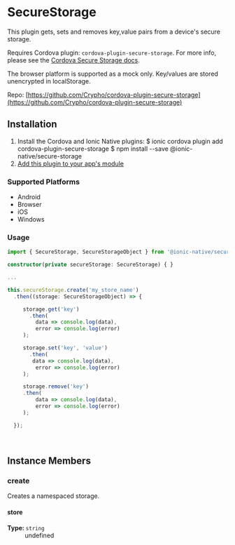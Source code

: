 # SecureStorage 


This plugin gets, sets and removes key,value pairs from a device's secure storage.

Requires Cordova plugin: `cordova-plugin-secure-storage`. For more info, please see the [Cordova Secure Storage docs](https://github.com/Crypho/cordova-plugin-secure-storage).

The browser platform is supported as a mock only. Key/values are stored unencrypted in localStorage.


Repo: [https://github.com/Crypho/cordova-plugin-secure-storage](https://github.com/Crypho/cordova-plugin-secure-storage)



## Installation 

<ol>
<li>Install the Cordova and Ionic Native plugins:
<code-block language="shell">$ ionic cordova plugin add cordova-plugin-secure-storage
$ npm install --save @ionic-native/secure-storage
</code-block>
</li>
<li><a href="/docs/native/#Add_Plugins_to_Your_App_Module">Add this plugin to your app's module</a></li>
</ol>



### Supported Platforms

* Android
* Browser
* iOS
* Windows




### Usage



```typescript
import { SecureStorage, SecureStorageObject } from '@ionic-native/secure-storage';

constructor(private secureStorage: SecureStorage) { }

...

this.secureStorage.create('my_store_name')
  .then((storage: SecureStorageObject) => {

     storage.get('key')
       .then(
         data => console.log(data),
         error => console.log(error)
     );

     storage.set('key', 'value')
       .then(
        data => console.log(data),
         error => console.log(error)
     );

     storage.remove('key')
     .then(
         data => console.log(data),
         error => console.log(error)
     );

  });


```



<p><br></p>

## Instance Members

### create

Creates a namespaced storage.

<dl>
<dt><h4>store</h4><strong>Type: </strong><code>string</code></dt>
<dd>undefined</dd>
</dl>

<p><br></p>

